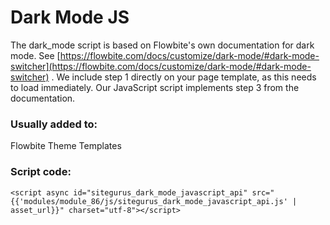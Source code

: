 # Dark Mode JS

The dark\_mode script is based on Flowbite's own documentation for dark mode. See [https://flowbite.com/docs/customize/dark-mode/#dark-mode-switcher](https://flowbite.com/docs/customize/dark-mode/#dark-mode-switcher) . We include step 1 directly on your page template, as this needs to load immediately. Our JavaScript script implements step 3 from the documentation.

### Usually added to: <a href="#usually-added-to" id="usually-added-to"></a>

Flowbite Theme Templates

### Script code: <a href="#script-code" id="script-code"></a>

```liquid
<script async id="sitegurus_dark_mode_javascript_api" src="{{'modules/module_86/js/sitegurus_dark_mode_javascript_api.js' | asset_url}}" charset="utf-8"></script>
```
